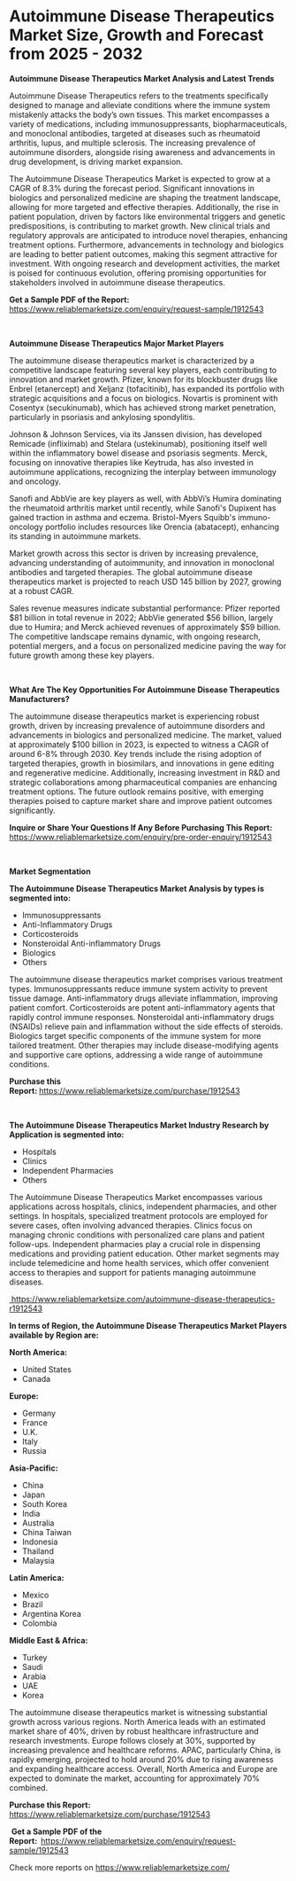 <p><h1>Autoimmune Disease Therapeutics Market Size, Growth and Forecast from 2025 - 2032</h1></p><p><strong>Autoimmune Disease Therapeutics Market Analysis and Latest Trends</strong></p>
<p><p>Autoimmune Disease Therapeutics refers to the treatments specifically designed to manage and alleviate conditions where the immune system mistakenly attacks the body’s own tissues. This market encompasses a variety of medications, including immunosuppressants, biopharmaceuticals, and monoclonal antibodies, targeted at diseases such as rheumatoid arthritis, lupus, and multiple sclerosis. The increasing prevalence of autoimmune disorders, alongside rising awareness and advancements in drug development, is driving market expansion.</p><p>The Autoimmune Disease Therapeutics Market is expected to grow at a CAGR of 8.3% during the forecast period. Significant innovations in biologics and personalized medicine are shaping the treatment landscape, allowing for more targeted and effective therapies. Additionally, the rise in patient population, driven by factors like environmental triggers and genetic predispositions, is contributing to market growth. New clinical trials and regulatory approvals are anticipated to introduce novel therapies, enhancing treatment options. Furthermore, advancements in technology and biologics are leading to better patient outcomes, making this segment attractive for investment. With ongoing research and development activities, the market is poised for continuous evolution, offering promising opportunities for stakeholders involved in autoimmune disease therapeutics.</p></p>
<p><strong>Get a Sample PDF of the Report:&nbsp;</strong> <a href="https://www.reliablemarketsize.com/enquiry/request-sample/1912543?utm_campaign=2322&utm_medium=2&utm_source=Github&utm_content=ia&utm_term=03032025&utm_id=autoimmune-disease-therapeutics">https://www.reliablemarketsize.com/enquiry/request-sample/1912543</a></p>
<p>&nbsp;</p>
<p><strong>Autoimmune Disease Therapeutics Major Market Players</strong></p>
<p><p>The autoimmune disease therapeutics market is characterized by a competitive landscape featuring several key players, each contributing to innovation and market growth. Pfizer, known for its blockbuster drugs like Enbrel (etanercept) and Xeljanz (tofacitinib), has expanded its portfolio with strategic acquisitions and a focus on biologics. Novartis is prominent with Cosentyx (secukinumab), which has achieved strong market penetration, particularly in psoriasis and ankylosing spondylitis.</p><p>Johnson & Johnson Services, via its Janssen division, has developed Remicade (infliximab) and Stelara (ustekinumab), positioning itself well within the inflammatory bowel disease and psoriasis segments. Merck, focusing on innovative therapies like Keytruda, has also invested in autoimmune applications, recognizing the interplay between immunology and oncology.</p><p>Sanofi and AbbVie are key players as well, with AbbVi’s Humira dominating the rheumatoid arthritis market until recently, while Sanofi's Dupixent has gained traction in asthma and eczema. Bristol-Myers Squibb's immuno-oncology portfolio includes resources like Orencia (abatacept), enhancing its standing in autoimmune markets.</p><p>Market growth across this sector is driven by increasing prevalence, advancing understanding of autoimmunity, and innovation in monoclonal antibodies and targeted therapies. The global autoimmune disease therapeutics market is projected to reach USD 145 billion by 2027, growing at a robust CAGR.</p><p>Sales revenue measures indicate substantial performance: Pfizer reported $81 billion in total revenue in 2022; AbbVie generated $56 billion, largely due to Humira; and Merck achieved revenues of approximately $59 billion. The competitive landscape remains dynamic, with ongoing research, potential mergers, and a focus on personalized medicine paving the way for future growth among these key players.</p></p>
<p>&nbsp;</p>
<p><strong>What Are The Key Opportunities For Autoimmune Disease Therapeutics Manufacturers?</strong></p>
<p><p>The autoimmune disease therapeutics market is experiencing robust growth, driven by increasing prevalence of autoimmune disorders and advancements in biologics and personalized medicine. The market, valued at approximately $100 billion in 2023, is expected to witness a CAGR of around 6-8% through 2030. Key trends include the rising adoption of targeted therapies, growth in biosimilars, and innovations in gene editing and regenerative medicine. Additionally, increasing investment in R&D and strategic collaborations among pharmaceutical companies are enhancing treatment options. The future outlook remains positive, with emerging therapies poised to capture market share and improve patient outcomes significantly.</p></p>
<p><strong>Inquire or Share Your Questions If Any Before Purchasing This Report:</strong> <a href="https://www.reliablemarketsize.com/enquiry/pre-order-enquiry/1912543?utm_campaign=2322&utm_medium=2&utm_source=Github&utm_content=ia&utm_term=03032025&utm_id=autoimmune-disease-therapeutics">https://www.reliablemarketsize.com/enquiry/pre-order-enquiry/1912543</a></p>
<p>&nbsp;</p>
<p><strong>Market Segmentation</strong></p>
<p><strong>The Autoimmune Disease Therapeutics Market Analysis by types is segmented into:</strong></p>
<p><ul><li>Immunosuppressants</li><li>Anti-Inflammatory Drugs</li><li>Corticosteroids</li><li>Nonsteroidal Anti-inflammatory Drugs</li><li>Biologics</li><li>Others</li></ul></p>
<p><p>The autoimmune disease therapeutics market comprises various treatment types. Immunosuppressants reduce immune system activity to prevent tissue damage. Anti-inflammatory drugs alleviate inflammation, improving patient comfort. Corticosteroids are potent anti-inflammatory agents that rapidly control immune responses. Nonsteroidal anti-inflammatory drugs (NSAIDs) relieve pain and inflammation without the side effects of steroids. Biologics target specific components of the immune system for more tailored treatment. Other therapies may include disease-modifying agents and supportive care options, addressing a wide range of autoimmune conditions.</p></p>
<p><strong>Purchase this Report:&nbsp;</strong><a href="https://www.reliablemarketsize.com/purchase/1912543?utm_campaign=2322&utm_medium=2&utm_source=Github&utm_content=ia&utm_term=03032025&utm_id=autoimmune-disease-therapeutics">https://www.reliablemarketsize.com/purchase/1912543</a></p>
<p>&nbsp;</p>
<p><strong>The Autoimmune Disease Therapeutics Market Industry Research by Application is segmented into:</strong></p>
<p><ul><li>Hospitals</li><li>Clinics</li><li>Independent Pharmacies</li><li>Others</li></ul></p>
<p><p>The Autoimmune Disease Therapeutics Market encompasses various applications across hospitals, clinics, independent pharmacies, and other settings. In hospitals, specialized treatment protocols are employed for severe cases, often involving advanced therapies. Clinics focus on managing chronic conditions with personalized care plans and patient follow-ups. Independent pharmacies play a crucial role in dispensing medications and providing patient education. Other market segments may include telemedicine and home health services, which offer convenient access to therapies and support for patients managing autoimmune diseases.</p></p>
<p><a href="https://www.reliablemarketsize.com/autoimmune-disease-therapeutics-r1912543?utm_campaign=2322&utm_medium=2&utm_source=Github&utm_content=ia&utm_term=03032025&utm_id=autoimmune-disease-therapeutics">&nbsp;https://www.reliablemarketsize.com/autoimmune-disease-therapeutics-r1912543</a></p>
<p><strong>In terms of Region, the Autoimmune Disease Therapeutics Market Players available by Region are:</strong></p>
<p>
    <p> <strong> North America: </strong>
        <ul>
            <li>United States</li>
            <li>Canada</li>
        </ul>
        </p> 
    <p> <strong> Europe: </strong>
        <ul>
            <li>Germany</li>
            <li>France</li>
            <li>U.K.</li>
            <li>Italy</li>
            <li>Russia</li>
        </ul>
        </p> 
    <p> <strong> Asia-Pacific: </strong>
        <ul>
            <li>China</li>
            <li>Japan</li>
            <li>South Korea</li>
            <li>India</li>
            <li>Australia</li>
            <li>China Taiwan</li>
            <li>Indonesia</li>
            <li>Thailand</li>
            <li>Malaysia</li>
        </ul>
        </p> 
    <p> <strong> Latin America: </strong>
        <ul>
            <li>Mexico</li>
            <li>Brazil</li>
            <li>Argentina Korea</li>
            <li>Colombia</li>
        </ul>
        </p> 
    <p> <strong> Middle East & Africa: </strong>
        <ul>
            <li>Turkey</li>
            <li>Saudi</li>
            <li>Arabia</li>
            <li>UAE</li>
            <li>Korea</li>
        </ul>
    </p>
    </p>
<p><p>The autoimmune disease therapeutics market is witnessing substantial growth across various regions. North America leads with an estimated market share of 40%, driven by robust healthcare infrastructure and research investments. Europe follows closely at 30%, supported by increasing prevalence and healthcare reforms. APAC, particularly China, is rapidly emerging, projected to hold around 20% due to rising awareness and expanding healthcare access. Overall, North America and Europe are expected to dominate the market, accounting for approximately 70% combined.</p></p>
<p><strong>Purchase this Report: </strong><a href="https://www.reliablemarketsize.com/purchase/1912543?utm_campaign=2322&utm_medium=2&utm_source=Github&utm_content=ia&utm_term=03032025&utm_id=autoimmune-disease-therapeutics">https://www.reliablemarketsize.com/purchase/1912543</a></p>
<p>&nbsp;<strong>Get a Sample PDF of the Report:&nbsp;&nbsp;</strong><a href="https://www.reliablemarketsize.com/enquiry/request-sample/1912543?utm_campaign=2322&utm_medium=2&utm_source=Github&utm_content=ia&utm_term=03032025&utm_id=autoimmune-disease-therapeutics">https://www.reliablemarketsize.com/enquiry/request-sample/1912543</a></p>
<p><strong></strong></p>
<p>Check more reports on <a href="https://www.reliablemarketsize.com/?utm_campaign=2322&utm_medium=2&utm_source=Github&utm_content=ia&utm_term=03032025&utm_id=autoimmune-disease-therapeutics">https://www.reliablemarketsize.com/</a></p>